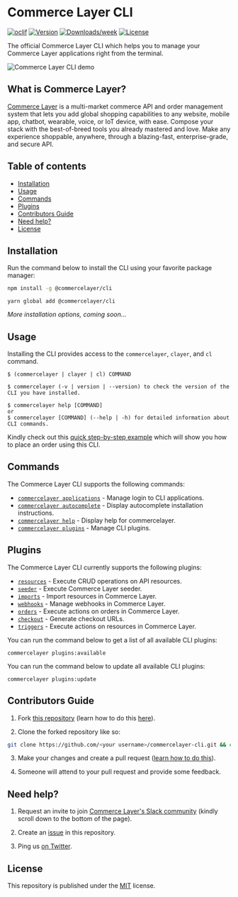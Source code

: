 # Commerce Layer CLI

[![oclif](https://img.shields.io/badge/cli-oclif-brightgreen.svg)](https://oclif.io)
[![Version](https://img.shields.io/npm/v/@commercelayer/cli.svg)](https://npmjs.org/package/@commercelayer/cli)
[![Downloads/week](https://img.shields.io/npm/dw/@commercelayer/cli.svg)](https://npmjs.org/package/@commercelayer/cli)
[![License](https://img.shields.io/npm/l/@commercelayer/commercelayer-cli.svg)](https://github.com/commercelayer/commercelayer-cli/blob/master/package.json)

The official Commerce Layer CLI which helps you to manage your Commerce Layer applications right from the terminal.

![Commerce Layer CLI demo](assets/home.gif)

## What is Commerce Layer?

[Commerce Layer](https://commercelayer.io) is a multi-market commerce API and order management system that lets you add global shopping capabilities to any website, mobile app, chatbot, wearable, voice, or IoT device, with ease. Compose your stack with the best-of-breed tools you already mastered and love. Make any experience shoppable, anywhere, through a blazing-fast, enterprise-grade, and secure API.

## Table of contents

<!-- toc -->

* [ Installation](#-installation)
* [ Usage](#-usage)
* [ Commands](#-commands)
* [ Plugins](#-plugins)
* [ Contributors Guide](#-contributors-guide)
* [ Need help?](#-need-help)
* [ License](#-license)
<!-- tocstop -->

## Installation

Run the command below to install the CLI using your favorite package manager:

```bash
npm install -g @commercelayer/cli
```

```
yarn global add @commercelayer/cli
```

_More installation options, coming soon..._

## Usage

Installing the CLI provides access to the `commercelayer`, `clayer`, and `cl` command.

<!-- usage-DISABLED -->
```sh-session
$ (commercelayer | clayer | cl) COMMAND

$ commercelayer (-v | version | --version) to check the version of the CLI you have installed.

$ commercelayer help [COMMAND]
or
$ commercelayer [COMMAND] (--help | -h) for detailed information about CLI commands.
```
<!-- usagestop-DISABLED -->

Kindly check out this [quick step-by-step example](https://gist.github.com/silviorelli/93424c7e0483780dc5c51fe7a3d215c1) which will show you how to place an order using this CLI.

## Commands

The Commerce Layer CLI supports the following commands:

<!-- commands -->

* [`commercelayer applications`](docs/applications.md) - Manage login to CLI applications.
* [`commercelayer autocomplete`](docs/autocomplete.md) - Display autocomplete installation instructions.
* [`commercelayer help`](docs/help.md) - Display help for commercelayer.
* [`commercelayer plugins`](docs/plugins.md) - Manage CLI plugins.

<!-- commandsstop -->

## Plugins

The Commerce Layer CLI currently supports the following plugins:

* [`resources`](https://github.com/commercelayer/commercelayer-cli-plugin-resources/blob/main/README.md) - Execute CRUD operations on API resources.
* [`seeder`](https://github.com/commercelayer/commercelayer-cli-plugin-seeder/blob/main/README.md) - Execute Commerce Layer seeder.
* [`imports`](https://github.com/commercelayer/commercelayer-cli-plugin-imports/blob/main/README.md) - Import resources in Commerce Layer.
* [`webhooks`](https://github.com/commercelayer/commercelayer-cli-plugin-webhooks/blob/main/README.md) - Manage webhooks in Commerce Layer.
* [`orders`](https://github.com/commercelayer/commercelayer-cli-plugin-orders/blob/main/README.md) - Execute actions on orders in Commerce Layer.
* [`checkout`](https://github.com/commercelayer/commercelayer-cli-plugin-checkout/blob/main/README.md) - Generate checkout URLs.
* [`triggers`](https://github.com/commercelayer/commercelayer-cli-plugin-triggers/blob/main/README.md) - Execute actions on resources in Commerce Layer.

You can run the command below to get a list of all available CLI plugins:

```sh-session
commercelayer plugins:available
```
You can run the command below to update all available CLI plugins:

```sh-session
commercelayer plugins:update
```

## Contributors Guide

1. Fork [this repository](https://github.com/commercelayer/commercelayer-cli) (learn how to do this [here](https://help.github.com/articles/fork-a-repo)).

2. Clone the forked repository like so:

```bash
git clone https://github.com/<your username>/commercelayer-cli.git && cd commercelayer-cli
```

3. Make your changes and create a pull request ([learn how to do this](https://docs.github.com/en/github/collaborating-with-issues-and-pull-requests/creating-a-pull-request)).

4. Someone will attend to your pull request and provide some feedback.

## Need help?

1. Request an invite to join [Commerce Layer's Slack community](https://commercelayer.io/developers) (kindly scroll down to the bottom of the page).

2. Create an [issue](https://github.com/commercelayer/commercelayer-cli/issues) in this repository.

3. Ping us [on Twitter](https://twitter.com/commercelayer).

## License

This repository is published under the [MIT](LICENSE) license.
